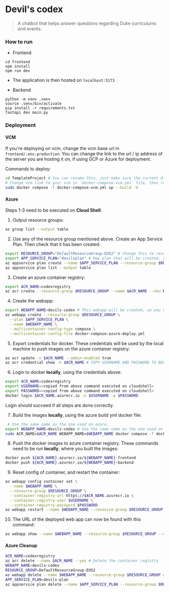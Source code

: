 # Devil's codex

> A chatbot that helps answer questions regarding Duke curriculums and events.


### How to run

- Frontend
```
cd frontend
npm install
npm run dev
```
- The application is then hosted on `localhost:5173`


- Backend
```
python -m venv .venv
source .venv/bin/activate
pip install -r requirements.txt
fastapi dev main.py
```

### Deployment

#### VCM

If you're deploying on vcm, change the vcm base url in `frontend/.env.production`. You can change the link to the url / ip address of the server you are hosting it on, if using GCP or Azure for deployment.

Commands to deploy:

```bash
cd TemplateProject # You can rename this, just make sure the current directory has the docker compose file
# Change vcm link to your vcm in `docker-compose-vcm.yml` file, then run:
sudo docker compose -f docker-compose-vcm.yml up --build -d
```

#### Azure 


Steps 1-3 need to be executed on **Cloud Shell**.

1. Output resource groups:
```bash
az group list --output table
```
2. Use any of the resource group mentioned above. Create an App Service Plan. Then check that it has been created:
```bash
export RESOURCE_GROUP="DefaultResourceGroup-EUS2" # Change this to resource group available you have
export APP_SERVICE_PLAN="devilsplan" # New plan that will be created, you can rename it to any plan you want
az appservice plan create --name $APP_SERVICE_PLAN --resource-group $RESOURCE_GROUP --sku F1 --is-linux
az appservice plan list --output table
```

3. Create an azure container registry:
```bash
export ACR_NAME=codexregistry
az acr create --resource-group $RESOURCE_GROUP --name $ACR_NAME --sku Basic 
```

4. Create the webapp:
```bash
export WEBAPP_NAME=devils-codex # This webapp will be created, so you can name this whatever you wish
az webapp create --resource-group $RESOURCE_GROUP \
  --plan $APP_SERVICE_PLAN \
  --name $WEBAPP_NAME \
  --multicontainer-config-type compose \
  --multicontainer-config-file docker-compose-azure-deploy.yml
```


5. Export credentials for docker. These credentials will be used by the local machine to push images on the azure container registry:
```bash
az acr update -n $ACR_NAME --admin-enabled true
az acr credential show -n $ACR_NAME # COPY USERNAME AND PASSWORD TO BELOW COMMANDS
```

6. Login to docker **locally**, using the credentials above:
```bash
export ACR_NAME=codexregistry
export USERNAME=<copied from above command executed on cloudshell>
export PASSWORD=<copied from above command executed on cloudshell>
docker login $ACR_NAME.azurecr.io -u $USERNAME -p $PASSWORD
```

Login should succeed if all steps are done correctly.

7. Build the images **locally**, using the azure build yml docker file:
```bash
 # Use the same name as the one used on azure.
export WEBAPP_NAME=devils-codex # Use the same name as the one used on azure
sudo ACR_NAME=$ACR_NAME WEBAPP_NAME=$WEBAPP_NAME docker compose -f docker-compose-azure-build.yml build
```

8. Push the docker images to azure container registry. These commands need to be run **locally**, where you built the images:

```bash
docker push ${ACR_NAME}.azurecr.io/${WEBAPP_NAME}-frontend
docker push ${ACR_NAME}.azurecr.io/${WEBAPP_NAME}-backend
```

9. Reset config of container, and restart the container:
```bash
az webapp config container set \
  --name $WEBAPP_NAME \
  --resource-group $RESOURCE_GROUP \
  --container-registry-url https://$ACR_NAME.azurecr.io \
  --container-registry-user $USERNAME \
  --container-registry-password $PASSWORD
az webapp restart --name $WEBAPP_NAME --resource-group $RESOURCE_GROUP
```

10. The URL of the deployed web app can now be found with this command:

```bash
az webapp show --name $WEBAPP_NAME --resource-group $RESOURCE_GROUP --query "defaultHostName" -o tsv
```

#### Azure Cleanup

```bash
ACR_NAME=codexregistry
az acr delete --name $ACR_NAME --yes # Delete the container registry
WEBAPP_NAME=devils-codex
RESOURCE_GROUP=DefaultResourceGroup-EUS2
az webapp delete --name $WEBAPP_NAME --resource-group $RESOURCE_GROUP # Deletes webapp and app service plan if the webapp is the only one linked to the service plan
APP_SERVICE_PLAN=devils-plan
az appservice plan delete --name $APP_SERVICE_PLAN --resource-group $RESOURCE_GROUP --yes
```

